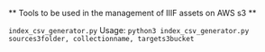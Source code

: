 ** Tools to be used in the management of IIIF assets on AWS s3 **

`index_csv_generator.py`
Usage: `python3 index_csv_generator.py sources3folder, collectionname, targets3bucket`